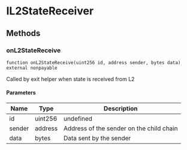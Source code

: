 # IL2StateReceiver









## Methods

### onL2StateReceive

```solidity
function onL2StateReceive(uint256 id, address sender, bytes data) external nonpayable
```

Called by exit helper when state is received from L2



#### Parameters

| Name | Type | Description |
|---|---|---|
| id | uint256 | undefined |
| sender | address | Address of the sender on the child chain |
| data | bytes | Data sent by the sender |




